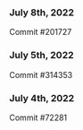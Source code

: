 ### July 8th, 2022

Commit #201727

### July 5th, 2022

Commit #314353


### July 4th, 2022

Commit #72281
